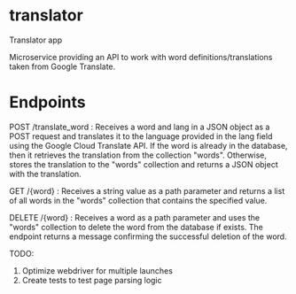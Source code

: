 # translator
Translator app

Microservice providing an API to work with word definitions/translations taken from Google Translate.

# Endpoints

POST /translate_word :
  Receives a word and lang in a JSON object as a POST request and translates it to the language provided in the lang field using the Google Cloud Translate API. If the word is already in the database, then it retrieves the translation from the collection "words". Otherwise, stores the translation to the "words" collection and returns a JSON object with the translation.

GET /{word} :
  Receives a string value as a path parameter and returns a list of all words in the "words" collection that contains the specified value.

DELETE /{word} :
  Receives a word as a path parameter and uses the "words" collection to delete the word from the database if exists. The endpoint returns a message confirming the successful deletion of the word.
  
TODO:
1. Optimize webdriver for multiple launches
2. Create tests to test page parsing logic 
